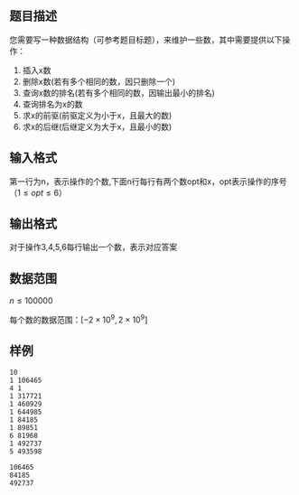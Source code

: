 ## 题目描述

您需要写一种数据结构（可参考题目标题），来维护一些数，其中需要提供以下操作：

1. 插入x数
2. 删除x数(若有多个相同的数，因只删除一个)
3. 查询x数的排名(若有多个相同的数，因输出最小的排名)
4. 查询排名为x的数
5. 求x的前驱(前驱定义为小于x，且最大的数)
6. 求x的后继(后继定义为大于x，且最小的数)

## 输入格式

第一行为n，表示操作的个数,下面n行每行有两个数opt和x，opt表示操作的序号（$1 \leq opt \leq 6$）


## 输出格式

对于操作3,4,5,6每行输出一个数，表示对应答案

## 数据范围

$n \leq 100000$

每个数的数据范围：$[-2\times 10^9, 2 \times 10^9]$

## 样例

```input1
10
1 106465
4 1
1 317721
1 460929
1 644985
1 84185
1 89851
6 81968
1 492737
5 493598
```

```output1
106465
84185
492737
```


